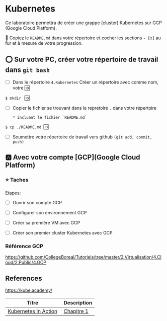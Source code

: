 # Kubernetes

Ce laboratoire permettra de créer une grappe (cluster) Kubernetes sur GCP (Google Cloud Platform).

:closed_book: Copiez le `README.md` dans votre répertoire et cocher les sections `- [x]` au fur et à mesure de votre progression.

## :o: Sur votre PC, créer votre répertoire de travail dans `git bash`

- [ ] Dans le répertoire `4.Kubernetes` Créer un répertoire avec comme nom, votre :id:

`$ mkdir ` :id:

- [ ] Copier le fichier se trouvant dans le repretoire `.` dans votre répertoire

      * incluant le fichier `README.md` 


`$ cp ./README.md `:id:` `

- [ ] Soumettre votre répertoire de travail vers github `(git add, commit, push)` 

## :a: Avec votre compte [GCP](Google Cloud Platform)

### :star: Taches

Etapes: 

- [ ]  Ouvrir son compte GCP

- [ ]  Configurer son environnement GCP

- [ ]  Créer sa première VM avec GCP

- [ ]  Créer son premier cluster Kubernetes avec GCP

### Référence GCP

https://github.com/CollegeBoreal/Tutoriels/tree/master/2.Virtualisation/4.Cloud/2.Public/4.GCP

## References

https://kube.academy/

| Titre | Description |
|-------|-------------|
| [Kubernetes In Action](https://www.manning.com/books/kubernetes-in-action) | [Chapitre 1](https://livebook.manning.com/book/kubernetes-in-action/chapter-1) |


